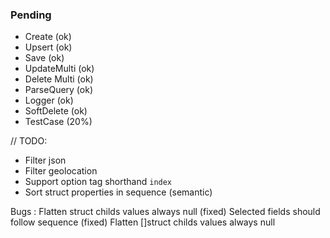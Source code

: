 ### Pending

- Create (ok)
- Upsert (ok)
- Save (ok)
- UpdateMulti (ok)
- Delete Multi (ok)
- ParseQuery (ok)
- Logger (ok)
- SoftDelete (ok)
- TestCase (20%)

// TODO:

- Filter json
- Filter geolocation
- Support option tag shorthand `index`
- Sort struct properties in sequence (semantic)

Bugs :
Flatten struct childs values always null (fixed)
Selected fields should follow sequence (fixed)
Flatten []struct childs values always null
